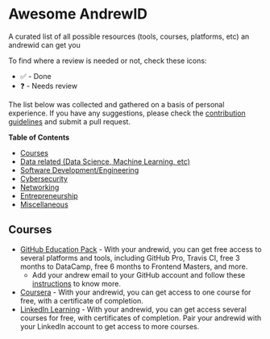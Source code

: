 # Awesome AndrewID
A curated list of all possible resources (tools, courses, platforms, etc) an andrewid can get you

To find where a review is needed or not, check these icons:
- ✅ - Done
- ❓ - Needs review

The list below was collected and gathered on a basis of personal experience. If you have any suggestions, please check the [contribution guidelines](CONTRIBUTING.md) and submit a pull request.

**Table of Contents**
- [Courses](#courses)
- [Data related (Data Science, Machine Learning, etc)](#data)
- [Software Development/Engineering](#software)
- [Cybersecurity](#cybersecurity)
- [Networking](#networking)
- [Entrepreneurship](#entrepreneurship)
- [Miscellaneous](#misc)

## **Courses**
- [GitHub Education Pack](https://education.github.com/pack) - With your andrewid, you can get free access to several platforms and tools, including GitHub Pro, Travis CI, free 3 months to DataCamp, free 6 months to Frontend Masters, and more.
  - Add your andrew email to your GitHub account and follow these [instructions](https://help.github.com/en/github/teaching-and-learning-with-github-education/applying-for-a-student-developer-pack) to know more.
- [Coursera](https://www.coursera.org/) - With your andrewid, you can get access to one course for free, with a certificate of completion.
- [LinkedIn Learning](https://www.linkedin.com/learning/) - With your andrewid, you can get access several courses for free, with certificates of completion. Pair your andrewid with your LinkedIn account to get access to more courses.